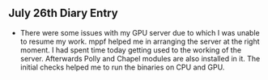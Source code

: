 ## July 26th Diary Entry

- There were some issues with my GPU server due to which I was unable to resume my work. mppf helped me in arranging the server at the right moment. I had spent time today getting used to the working of the server. Afterwards Polly and Chapel modules are also installed in it. The initial checks helped me to run the binaries on CPU and GPU.
